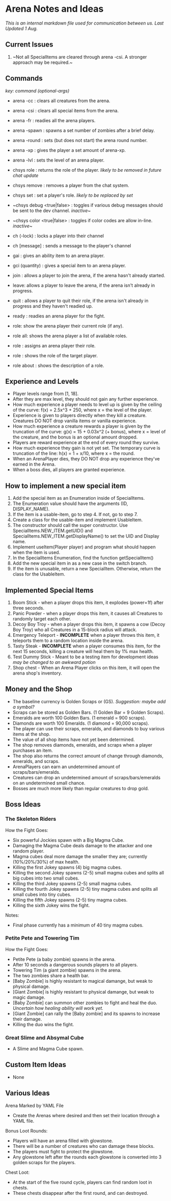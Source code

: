 # Arena Notes and Ideas
*This is an internal markdown file used for communication between us. Last Updated 1 Aug.*

## Current Issues
1. ~Not all SpecialItems are cleared through arena -csi. A stronger approach may be required.~

## Commands
*key: command <required-args> (optional-args)*

* arena -cc  : clears all creatures from the arena.
* arena -csi : clears all special items from the arena.
* arena -fr  : readies all the arena players.
* arena -spawn <quantity> : spawns a set number of zombies after a brief delay.
* arena -round <quantity> : sets (but does not start) the arena round number.
* arena -xp <player> <quantity> : gives the player a set amount of arena-xp.
* arena -lvl <player> <quantity> : sets the level of an arena player.

* chsys role <player> : returns the role of the player. *likely to be removed in future chat update*
* chsys remove <player> : removes a player from the chat system.
* chsys set <player> <role> : set a player's role. *likely to be replaced by set <player> <channel>*
* ~chsys debug <true|false> : toggles if various debug messages should be sent to the dev channel. *inactive*~
* ~chsys color <true|false> : toggles if color codes are allow in-line. *inactive*~

* ch (-lock) : locks a player into their channel
* ch [message] : sends a message to the player's channel 

* gai <item> <player> : gives an ability item to an arena player.

* gci <item> <player> (quantity) : gives a special item to an arena player.

* join : allows a player to join the arena, if the arena hasn't already started.

* leave: allows a player to leave the arena, if the arena isn't already in progress.

* quit : allows a player to quit their role, if the arena isn't already in progress and they haven't readied up.

* ready : readies an arena player for the fight.

* role: show the arena player their current role (if any).
* role all: shows the arena player a list of available roles.
* role <role> : assigns an arena player their role.
* role <player> : shows the role of the target player.
* role about <role> : shows the description of a role.

## Experience and Levels
* Player levels range from [1, 18].
* After they are max level, they should not gain any further experience.
* How much experience a player needs to level up is given by the ceiling of the curve: f(x) = 2.5x^3 + 250, where x = the level of the player.
* Experience is given to players directly when they kill a creature. Creatures DO NOT drop vanilla items or vanilla experience.
* How much experience a creature rewards a player is given by the truncation of the curve: g(x) = 15 + 0.03x^2 (+ bonus), where x = level of the creature, and the bonus is an optional amount dropped.
* Players are reward experience at the end of every round they survive.
* How much experience they gain is not yet set. The temporary curve is truncation of the line: h(x) = 1 + x/10, where x = the round.
* When an ArenaPlayer dies, they DO NOT drop any experience they've earned in the Arena.
* When a boss dies, all players are granted experience.

## How to implement a new special item
1. Add the special item as an Enumeration inside of SpecialItems. 
2. The Enumeration value should have the arguments (ID, DISPLAY_NAME).
3. If the item is a usable-item, go to step 4. If not, go to step 7.
4. Create a class for the usable-item and implement UsableItem.
5. The constructor should call the super constructor. Use SpecialItems.NEW_ITEM.getUID() and SpecialItems.NEW_ITEM.getDisplayName() to set the UID and Display name.
6. Implement useItem(Player player) and program what should happen when the item is used.
7. In the SpecialItems Enumeration, find the function getSpecialItem()
8. Add the new special item in as a new case in the switch branch.
9. If the item is unusable, return a new SpecialItem. Otherwise, return the class for the UsableItem.

## Implemented Special Items
1. Boom Stick - when a player drops this item, it explodes (power=1f) after three seconds.
2. Panic Powder - when a player drops this item, it causes all Creatures to randomly target each other.
3. Decoy Boy Troy - when a player drops this item, it spawns a cow (Decoy Boy Troy) who all Creatures in a 15-block radius will attack.
4. Emergency Teleport - **INCOMPLETE** when a player throws this item, it teleports them to a random location inside the arena.
5. Tasty Steak - **INCOMPLETE** when a player consumes this item, for the next 15 seconds, killing a creature will heal them by 1% max health.
6. Test Dummy Stick - Meant to be a testing item for development ideas *may be changed to an awkward potion*
7. Shop chest - When an Arena Player clicks on this item, it will open the arena shop's inventory.

## Money and the Shop
* The baseline currency is Golden Scraps or (GS). *Suggestion: maybe add a symbol?*
* Scraps can be stored as Golden Bars. (1 Golden Bar = 9 Golden Scraps).
* Emeralds are worth 100 Golden Bars. (1 emerald = 900 scraps).
* Diamonds are worth 100 Emeralds. (1 diamond = 90,000 scraps).
* The player can use their scraps, emeralds, and diamonds to buy various items at the shop.
* The value of all shop items have not yet been determined.
* The shop removes diamonds, emeralds, and scraps when a player purchases an item.
* The shop also returns the correct amount of change through diamonds, emeralds, and scraps. 
* ArenaPlayers can earn an undetermined amount of scraps/bars/emeralds.
* Creatures can drop an undetermined amount of scraps/bars/emeralds on an undetermined small chance.
* Bosses are much more likely than regular creatures to drop gold.

## Boss Ideas

### The Skeleton Riders

How the Fight Goes:
* Six powerful Jockies spawn with a Big Magma Cube.
* Damaging the Magma Cube deals damage to the attacker and one random player.
* Magma cubes deal more damage the smaller they are; currently (10%/20%/30%) of max health. 
* Killing the first Jokey spawns (4) big magma cubes.
* Killing the second Jokey spawns (2-5) small magma cubes and splits all big cubes into two small cubes.
* Killing the third Jokey spawns (2-5) small magma cubes.
* Killing the fourth Jokey spawns (2-5) tiny magma cubes and splits all small cubes into tiny cubes.
* Killing the fifth Jokey spawns (2-5) tiny magma cubes.
* Killing the sixth Jokey wins the fight.

Notes:
* Final phase currently has a minimum of 40 tiny magma cubes.

### Petite Pete and Towering Tim

How the Fight Goes:
* Petite Pete (a baby zombie) spawns in the arena.
* After 10 seconds a dangerous sounds players to all players.
* Towering Tim (a giant zombie) spawns in the arena.
* The two zombies share a health bar.
* [Baby Zombie] is highly resistant to magical damange, but weak to physical damage.
* [Giant Zombie] is highly resistant to physical damange, but weak to magic damage.
* [Baby Zombie] can summon other zombies to fight and heal the duo. *Uncertain how healing ability will work yet.*
* [Giant Zombie] can rally the [Baby zombie] and its spawns to increase their damage.
* Killing the duo wins the fight.

### Great Slime and Absymal Cube
* A Slime and Magma Cube spawn.

## Custom Item Ideas
* None

## Various Ideas

Arena Marked by YAML File
* Create the Arenas where desired and then set their location through a YAML file.

Bonus Loot Rounds:
* Players will have an arena filled with glowstone.
* There will be a number of creatures who can damage these blocks.
* The players must fight to protect the glowstone.
* Any glowstone left after the rounds each glowstone is converted into 3 golden scraps for the players.

Chest Loot:
* At the start of the five round cycle, players can find random loot in chests.
* These chests disappear after the first round, and can destroyed.
